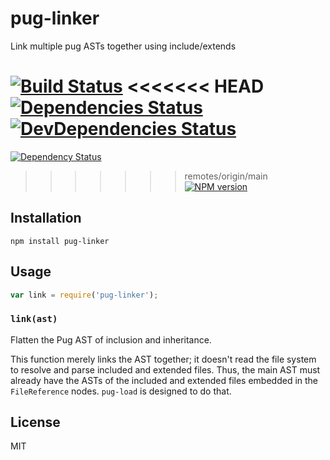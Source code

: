 # pug-linker

Link multiple pug ASTs together using include/extends

[![Build Status](https://img.shields.io/travis/pugjs/pug-linker/master.svg)](https://travis-ci.org/pugjs/pug-linker)
<<<<<<< HEAD
[![Dependencies Status](https://david-dm.org/pugjs/pug/status.svg?path=packages/pug-linker)](https://david-dm.org/pugjs/pug?path=packages/pug-linker)
[![DevDependencies Status](https://david-dm.org/pugjs/pug/dev-status.svg?path=packages/pug-linker)](https://david-dm.org/pugjs/pug?path=packages/pug-linker&type=dev)
=======
[![Dependency Status](https://img.shields.io/david/pugjs/pug-linker.svg)](https://david-dm.org/pugjs/pug-linker)
>>>>>>> remotes/origin/main
[![NPM version](https://img.shields.io/npm/v/pug-linker.svg)](https://www.npmjs.org/package/pug-linker)

## Installation

    npm install pug-linker

## Usage

```js
var link = require('pug-linker');
```

### `link(ast)`

Flatten the Pug AST of inclusion and inheritance.

This function merely links the AST together; it doesn't read the file system to resolve and parse included and extended files. Thus, the main AST must already have the ASTs of the included and extended files embedded in the `FileReference` nodes. `pug-load` is designed to do that.

## License

  MIT
